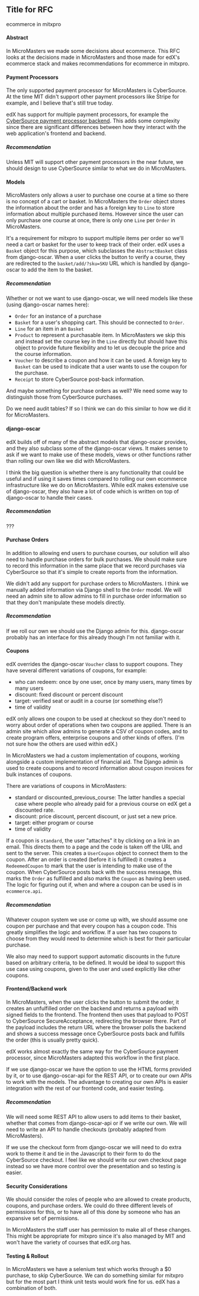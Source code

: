 ## Title for RFC
ecommerce in mitxpro


#### Abstract

In MicroMasters we made some decisions about ecommerce. This RFC looks
at the decisions made in MicroMasters and those made for edX's ecommerce
stack and makes recommendations for ecommerce in mitxpro.

#### Payment Processors

The only supported payment processor for MicroMasters is CyberSource.
At the time MIT didn't support other payment processors
like Stripe for example, and I believe that's still true today.

edX has support for multiple payment processors, for example 
the [CyberSource payment processor backend](https://github.com/edx/ecommerce/blob/master/ecommerce/extensions/payment/processors/cybersource.py#L369).
This adds some complexity since there are significant differences
between how they interact with the web application's frontend and backend.

##### Recommendation

Unless MIT will support other payment processors in the near future, we should
design to use CyberSource similar to what we do in MicroMasters.

#### Models

MicroMasters only allows a user to purchase one course at a time so there
is no concept of a cart or basket. In MicroMasters the `Order` object stores
the information about the order and has a foreign key to `Line` to store
information about multiple purchased items. However since the user can only purchase one course at
once, there is only one `Line` per `Order` in MicroMasters.

It's a requirement for mitxpro to support multiple items per order so we'll need a cart or basket
for the user to keep track of their order. edX uses a `Basket` object for this purpose, which subclasses
the `AbstractBasket` class from django-oscar. When a user clicks the button to verify a course, they
are redirected to the `basket/add/?sku=SKU` URL which is handled by django-oscar to add the
item to the basket.

##### Recommendation

Whether or not we want to use django-oscar, we will need models like these (using django-oscar names here):
 - `Order` for an instance of a purchase
 - `Basket` for a user's shopping cart. This should be connected to `Order`.
 - `Line` for an item in an `Basket`
 - `Product` to represent a purchasable item. In MicroMasters we skip this and 
 instead set the course key in the `Line` directly but should have this object
 to provide future flexibility and to let us decouple the price and the course information.
 - `Voucher` to describe a coupon and how it can be used. A foreign key to `Basket` can be used
 to indicate that a user wants to use the coupon for the purchase.
 - `Receipt` to store CyberSource post-back information.
 
And maybe something for purchase orders as well? We need some way to distinguish those from
CyberSource purchases.

Do we need audit tables? If so I think we can do this similar to how we did it for MicroMasters.

#### django-oscar

edX builds off of many of the abstract models that django-oscar provides, and they also subclass
some of the django-oscar views. It makes sense to ask if we want to make use of these models, views or
other functions rather than rolling our own like we did with MicroMasters.

I think the big question is whether there is any functionality that could be useful and if using it saves times compared
to rolling our own ecommerce infrastructure like we do on MicroMasters. While edX makes extensive use of django-oscar,
they also have a lot of code which is written on top of django-oscar to handle their cases.

##### Recommendation

???

#### Purchase Orders

In addition to allowing end users to purchase courses, our solution will also
need to handle purchase orders for bulk purchases. We should make sure to record this information
in the same place that we record purchases via CyberSource so that it's simple to create reports from
the information.

We didn't add any support for purchase orders to MicroMasters. I think we manually added information
via Django shell to the `Order` model. We will need an admin site to allow admins to fill in purchase
order information so that they don't manipulate these models directly.

##### Recommendation

If we roll our own we should use the Django admin for this. django-oscar probably has an interface
for this already though I'm not familiar with it.

#### Coupons

edX overrides the django-oscar `Voucher` class to support coupons. They have several 
different variations of coupons, for example:

 - who can redeem: once by one user, once by many users, many times by many users
 - discount: fixed discount or percent discount
 - target: verified seat or audit in a course (or something else?)
 - time of validity

edX only allows one coupon to be used at checkout so they don't need to worry about order of operations
when two coupons are applied. There is an admin site which allow admins to generate a CSV of coupon codes,
and to create program offers, enterprise coupons and other kinds of offers. (I'm not sure how the others are used
within edX.)

In MicroMasters we had a custom implementation of coupons, working alongside a custom implementation of financial aid.
The Django admin is used to create coupons and to record information about coupon invoices for bulk instances of
coupons. 

There are variations of coupons in MicroMasters:

 - standard or discounted_previous_course: The latter handles a special case where people who already paid for
 a previous course on edX get a discounted rate.
 - discount: price discount, percent discount, or just set a new price.
 - target: either program or course
 - time of validity

If a coupon is `standard`, the user "attaches" it by clicking on a link in an email. This directs
them to a page and the code is taken off the URL and sent to the server. This creates a `UserCoupon`
object to connect them to the coupon. After an order is created (before it is fulfilled) it
creates a `RedeemedCoupon` to mark that the user is intending to make use of the coupon. When
CyberSource posts back with the success message, this marks the `Order` as fulfilled and also
marks the `Coupon` as having been used. The logic for figuring out if, when and where a coupon
can be used is in `ecommerce.api`.
 
##### Recommendation

Whatever coupon system we use or come up with, we should assume one coupon per purchase and that
every coupon has a coupon code. This greatly simplifies the logic and workflow. If a user
has two coupons to choose from they would need to determine which is best for their particular
purchase.

We also may need to support support automatic discounts in the future
based on arbitrary criteria, to be defined. It would be ideal to support this use case using
coupons, given to the user and used explicitly like other coupons.
 
#### Frontend/Backend work

In MicroMasters, when the user clicks the button to submit the order, it creates an unfulfilled order on the backend
and returns a payload with signed fields to the frontend. The frontend then uses that payload to
POST to CyberSource SecureAcceptance, redirecting the browser there. Part of the payload includes
the return URL where the browser polls the backend and shows a success message once CyberSource
posts back and fulfills the order (this is usually pretty quick).

edX works almost exactly the same way for the CyberSource payment processor, since MicroMasters
adapted this workflow in the first place.

If we use django-oscar we have the option to use the HTML forms provided by it, or to
use django-oscar-api for the REST API, or to create our own APIs to work with the models. The
advantage to creating our own APIs is easier integration with the rest of our frontend code, and
easier testing.

##### Recommendation

We will need some REST API to allow users to add items to their basket, whether that comes from
django-oscar-api or if we write our own. We will need to write an API to handle checkouts
(probably adapted from MicroMasters).

If we use the checkout form from django-oscar we will need to do extra work to theme it and
tie in the Javascript to their form to do the CyberSource checkout. I feel like we should write
our own checkout page instead so we have more control over the presentation and so testing
is easier.

#### Security Considerations

We should consider the roles of people who are allowed to create products, coupons, and purchase
orders. We could do three different levels of permissions for this, or to have all of this done
by someone who has an expansive set of permissions.

In MicroMasters the staff user has permission to make all of these changes. This might be
appropriate for mitxpro since it's also managed by MIT and won't have the variety of courses
that edX.org has.

#### Testing & Rollout

In MicroMasters we have a selenium test which works through a $0 purchase, to skip CyberSource. We
can do something similar for mitxpro but for the most part I think unit tests would work fine for us. edX
has a combination of both.
